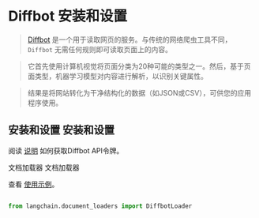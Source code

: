 # Diffbot 安装和设置


>[Diffbot](https://docs.diffbot.com/docs) 是一个用于读取网页的服务。与传统的网络爬虫工具不同，
> `Diffbot` 无需任何规则即可读取页面上的内容。

>它首先使用计算机视觉将页面分类为20种可能的类型之一。然后，基于页面类型，机器学习模型对内容进行解析，以识别关键属性。

>结果是将网站转化为干净结构化的数据（如JSON或CSV），可供您的应用程序使用。



## 安装和设置 安装和设置



阅读 [说明](https://docs.diffbot.com/reference/authentication) 如何获取Diffbot API令牌。



文档加载器 文档加载器



查看 [使用示例](../modules/indexes/document_loaders/examples/diffbot.ipynb)。



```python

from langchain.document_loaders import DiffbotLoader

```


